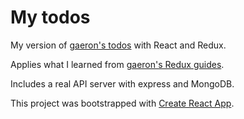 # My todos
My version of [gaeron's todos](https://github.com/gaearon/todos.git) with React and Redux.

Applies what I learned from [gaeron's Redux guides](https://egghead.io/courses/building-react-applications-with-idiomatic-redux).

Includes a real API server with express and MongoDB.

This project was bootstrapped with [Create React App](https://github.com/facebookincubator/create-react-app).
